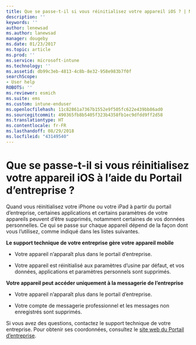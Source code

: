 ```yaml
---
title: Que se passe-t-il si vous réinitialisez votre appareil iOS ? | Microsoft Docs
description: ''
keywords: ''
author: lenewsad
ms.author: lanewsad
manager: dougeby
ms.date: 01/23/2017
ms.topic: article
ms.prod: ''
ms.service: microsoft-intune
ms.technology: ''
ms.assetid: db99c3eb-4813-4c8b-8e32-958e983b7f0f
searchScope:
- User help
ROBOTS: ''
ms.reviewer: esmich
ms.suite: ems
ms.custom: intune-enduser
ms.openlocfilehash: 11c82861a7367b1552e9f505fc622e439bb86ad0
ms.sourcegitcommit: 490365fb8b5405f323b4358fb1ec9dfdd9ff2d58
ms.translationtype: HT
ms.contentlocale: fr-FR
ms.lasthandoff: 08/29/2018
ms.locfileid: "43149540"
---
```

# <a name="what-happens-if-you-reset-your-ios-device-using-the-company-portal"></a>Que se passe-t-il si vous réinitialisez votre appareil iOS à l’aide du Portail d’entreprise ?

Quand vous réinitialisez votre iPhone ou votre iPad à partir du portail d’entreprise, certaines applications et certains paramètres de votre appareils peuvent d’être supprimés, notamment certaines de vos données personnelles. Ce qui se passe sur chaque appareil dépend de la façon dont vous l’utilisez, comme indiqué dans les listes suivantes.

**Le support technique de votre entreprise gère votre appareil mobile**

-   Votre appareil n’apparaît plus dans le portail d’entreprise.

-   Votre appareil est réinitialisé aux paramètres d’usine par défaut, et vos données, applications et paramètres personnels sont supprimés.

**Votre appareil peut accéder uniquement à la messagerie de l’entreprise**

-   Votre appareil n’apparaît plus dans le portail d’entreprise.

-   Votre compte de messagerie professionnel et les messages non enregistrés sont supprimés.

Si vous avez des questions, contactez le support technique de votre entreprise. Pour obtenir ses coordonnées, consultez le [site web du Portail d’entreprise](https://go.microsoft.com/fwlink/?linkid=2010980).
